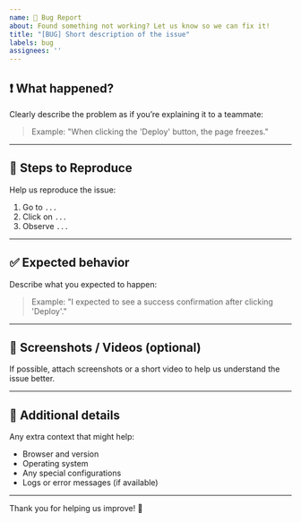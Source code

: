 ```yaml
---
name: 🐞 Bug Report
about: Found something not working? Let us know so we can fix it!
title: "[BUG] Short description of the issue"
labels: bug
assignees: ''
---
```


## ❗ What happened?

Clearly describe the problem as if you’re explaining it to a teammate:
> Example: "When clicking the 'Deploy' button, the page freezes."

---

## 🔁 Steps to Reproduce

Help us reproduce the issue:
1. Go to `...`
2. Click on `...`
3. Observe `...`

---

## ✅ Expected behavior

Describe what you expected to happen:
> Example: "I expected to see a success confirmation after clicking 'Deploy'."

---

## 📸 Screenshots / Videos (optional)

If possible, attach screenshots or a short video to help us understand the issue better.

---

## 🧩 Additional details

Any extra context that might help:
- Browser and version
- Operating system
- Any special configurations
- Logs or error messages (if available)

---

Thank you for helping us improve! 🚀
